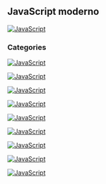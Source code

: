 ## JavaScript moderno
[![JavaScript](https://img.shields.io/badge/JavaScript-F7DF1E?style=for-the-badge&logo=javascript&logoColor=white&labelColor=101010)](https://github.com/Alberto-mt/JavaScript_JQuery/blob/main/JavaScript/Apuntes/index.md)

### Categories
[![JavaScript](https://img.shields.io/badge/Variables-447ac0?style=for-the-badge&logo=javascript&logoColor=white&labelColor=101010)](https://github.com/Alberto-mt/JavaScript_JQuery/blob/main/JavaScript/Apuntes/categories/Variables.md)

[![JavaScript](https://img.shields.io/badge/Strings-c044b8?style=for-the-badge&logo=javascript&logoColor=white&labelColor=101010)](https://github.com/Alberto-mt/JavaScript_JQuery/blob/main/JavaScript/Apuntes/categories/Strings.md)

[![JavaScript](https://img.shields.io/badge/Numeros-c08a44?style=for-the-badge&logo=javascript&logoColor=white&labelColor=101010)](https://github.com/Alberto-mt/JavaScript_JQuery/blob/main/JavaScript/Apuntes/categories/Numeros.md)

[![JavaScript](https://img.shields.io/badge/Operadores-44c04c?style=for-the-badge&logo=javascript&logoColor=white&labelColor=101010)](https://github.com/Alberto-mt/JavaScript_JQuery/blob/main/JavaScript/Apuntes/categories/Operadores.md)

[![JavaScript](https://img.shields.io/badge/Booleans-447ac0?style=for-the-badge&logo=javascript&logoColor=white&labelColor=101010)](https://github.com/Alberto-mt/JavaScript_JQuery/blob/main/JavaScript/Apuntes/categories/Booleans.md)

[![JavaScript](https://img.shields.io/badge/Objetos-c044b8?style=for-the-badge&logo=javascript&logoColor=white&labelColor=101010)]()

[![JavaScript](https://img.shields.io/badge/Arrays-c08a44?style=for-the-badge&logo=javascript&logoColor=white&labelColor=101010)]()

[![JavaScript](https://img.shields.io/badge/Funciones-44c04c?style=for-the-badge&logo=javascript&logoColor=white&labelColor=101010)]()


[![JavaScript](https://img.shields.io/badge/JavaScript-F7DF1E?style=for-the-badge&label=&#9650;&logoColor=white&labelColor=101010)](https://github.com/Alberto-mt/JavaScript_JQuery/blob/main/JavaScript/Apuntes/index.md)
